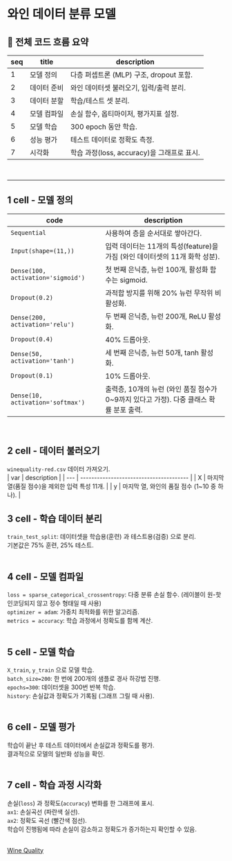 # 와인 데이터 분류 모델

## 📌 전체 코드 흐름 요약
| seq |   title   | description                         |
| --- | --------- | ----------------------------------- |
|  1  | 모델 정의  | 다층 퍼셉트론 (MLP) 구조, dropout 포함. |
|  2  | 데이터 준비 | 와인 데이터셋 불러오기, 입력/출력 분리. |
|  3  | 데이터 분할 | 학습/테스트 셋 분리. |
|  4  | 모델 컴파일 | 손실 함수, 옵티마이저, 평가지표 설정. |
|  5  | 모델 학습   | 300 epoch 동안 학습. |
|  6  | 성능 평가   | 테스트 데이터로 정확도 측정. |
|  7  | 시각화     | 학습 과정(loss, accuracy)을 그래프로 표시. |
<br>

---
## 1 cell - 모델 정의
| code                               | description                                                                 |
| ---------------------------------- | --------------------------------------------------------------------------- |
| `Sequential`                       | 사용하여 층을 순서대로 쌓아간다.|
| `Input(shape=(11,))`               | 입력 데이터는 11개의 특성(feature)을 가짐 (와인 데이터셋의 11개 화학 성분).|
| `Dense(100, activation='sigmoid')` | 첫 번째 은닉층, 뉴런 100개, 활성화 함수는 sigmoid.|
| `Dropout(0.2)`                     | 과적합 방지를 위해 20% 뉴런 무작위 비활성화.|
| `Dense(200, activation='relu')`    | 두 번째 은닉층, 뉴런 200개, ReLU 활성화.|
| `Dropout(0.4)`                     | 40% 드롭아웃.|
| `Dense(50, activation='tanh')`     | 세 번째 은닉층, 뉴런 50개, tanh 활성화.|
| `Dropout(0.1)`                     | 10% 드롭아웃.|
| `Dense(10, activation='softmax')`  | 출력층, 10개의 뉴런 (와인 품질 점수가 0~9까지 있다고 가정). 다중 클래스 확률 분포 출력.|
<br>

## 2 cell - 데이터 불러오기
`winequality-red.csv` 데이터 가져오기.  
| var | description                             |
| --- | --------------------------------------- |
| X   | 마지막 열(품질 점수)을 제외한 입력 특성 11개. |
| y   | 마지막 열, 와인의 품질 점수 (1~10 중 하나).  |
<br>

## 3 cell - 학습 데이터 분리
`train_test_split`: 데이터셋을 학습용(훈련) 과 테스트용(검증) 으로 분리.  
기본값은 75% 훈련, 25% 테스트.  
<br>

## 4 cell - 모델 컴파일
`loss = sparse_categorical_crossentropy`: 다중 분류 손실 함수. (레이블이 원-핫 인코딩되지 않고 정수 형태일 때 사용)  
`optimizer = adam`: 가중치 최적화를 위한 알고리즘.  
`metrics = accuracy`: 학습 과정에서 정확도를 함께 계산.  
<br>

## 5 cell - 모델 학습
`X_train`, `y_train` 으로 모델 학습.  
`batch_size=200`: 한 번에 200개의 샘플로 경사 하강법 진행.  
`epochs=300`: 데이터셋을 300번 반복 학습.  
`history`: 손실값과 정확도가 기록됨 (그래프 그릴 때 사용).  
<br>

## 6 cell - 모델 평가
학습이 끝난 후 테스트 데이터에서 손실값과 정확도를 평가.  
결과적으로 모델의 일반화 성능을 확인.  
<br>

## 7 cell - 학습 과정 시각화
손실(`loss`) 과 정확도(`accuracy`) 변화를 한 그래프에 표시.  
`ax1`: 손실곡선 (파란색 실선).  
`ax2`: 정확도 곡선 (빨간색 점선).  
학습이 진행됨에 따라 손실이 감소하고 정확도가 증가하는지 확인할 수 있음.  
<br>

[Wine Quality](https://archive.ics.uci.edu/dataset/186/wine+quality)
